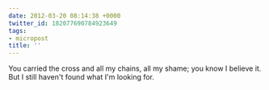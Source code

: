 ```yaml
---
date: 2012-03-20 08:14:38 +0000
twitter_id: 182077690784923649
tags:
- micropost
title: ''
---
```


You carried the cross and all my chains, all my shame; you know I believe it. But I still haven't found what I'm looking for.
